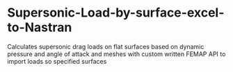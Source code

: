 # Supersonic-Load-by-surface-excel-to-Nastran
Calculates supersonic drag loads on flat surfaces based on dynamic pressure and angle of attack and meshes with custom written FEMAP API to import loads so specified surfaces
